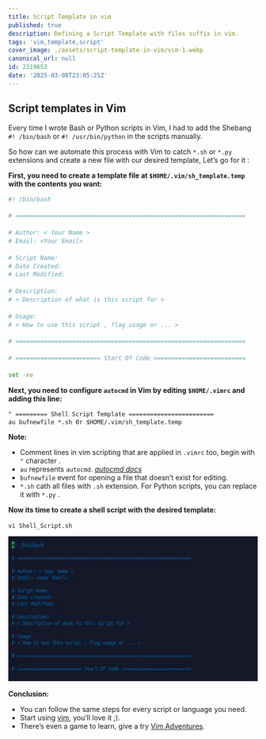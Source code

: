 ```yaml
---
title: Script Template in vim
published: true
description: Defining a Script Template with files suffix in vim.
tags: 'vim,template,script'
cover_image: ./assets/script-template-in-vim/vim-1.webp
canonical_url: null
id: 2319653
date: '2025-03-08T23:05:25Z'
---
```


## Script templates in Vim

Every time I wrote Bash or Python scripts in Vim, I had to add the Shebang `#! /bin/bash` or `#! /usr/bin/python` in the scripts manually.

So how can we automate this process with Vim to catch `*.sh` or `*.py` extensions and create a new file with our desired template, Let’s go for it :

**First, you need to create a template file at `$HOME/.vim/sh_template.temp` with the contents you want:**

```bash
#! /bin/bash

# =================================================================

# Author: < Your Name >
# Email: <Your Email>

# Script Name:
# Date Created:
# Last Modified:

# Description:
# < Description of what is this script for >

# Usage:
# < How to use this script , flag usage or ... >

# =================================================================

# ======================== Start Of Code ==========================

set -xe
```

**Next, you need to configure `autocmd` in Vim by editing `$HOME/.vimrc` and adding this line:**

```vim
" ========= Shell Script Template ========================
au bufnewfile *.sh 0r $HOME/.vim/sh_template.temp
```

**Note:**

- Comment lines in vim scripting that are applied in `.vimrc` too, begin with `"` character .
- `au` represents `autocmd`. [_autocmd docs_](https://vimdoc.sourceforge.net/htmldoc/autocmd.html)
- `bufnewfile` event for opening a file that doesn’t exist for editing.
- `*.sh` cath all files with `.sh` extension. For Python scripts, you can replace it with `*.py` .

**Now its time to create a shell script with the desired template:**

`vi Shell_Script.sh`

![](./assets/script-template-in-vim/vim-2.webp)

**Conclusion:**

- You can follow the same steps for every script or language you need.
- Start using [vim](https://www.redhat.com/sysadmin/beginners-guide-vim), you’ll love it ;).
- There’s even a game to learn, give a try [Vim Adventures](https://vim-adventures.com/).
